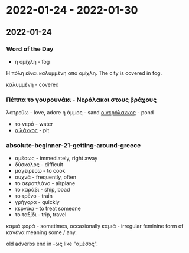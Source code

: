 # 2022-01-24 - 2022-01-30

## 2022-01-24

### Word of the Day

* η ομίχλη - fog

Η πόλη είναι καλυμμένη από ομίχλη.
The city is covered in fog.

καλυμμένη - covered

### Πέππα το γουρουνάκι - Νερόλακοι στους βράχους

λατρεύω - love, adore
η άμμος - sand
[ο νερόλακκος] - pond
  * το νερό - water
  * [ο λάκκος] - pit

[ο νερόλακκος]: https://el.wiktionary.org/wiki/%CE%BD%CE%B5%CF%81%CF%8C%CE%BB%CE%B1%CE%BA%CE%BA%CE%BF%CF%82
[ο λάκκος]: https://el.wiktionary.org/wiki/%CE%BB%CE%AC%CE%BA%CE%BA%CE%BF%CF%82

### absolute-beginner-21-getting-around-greece

* αμέσως - immediately, right away
* δύσκολος - difficult
* μαγειρεύω - to cook
* συχνά - frequently, often
* το αεροπλάνο - airplane
* το καράβι - ship, boad
* το τρένο - train
* γρήγορα - quickly
* κερνάω - to treat someone
* το ταξίδι - trip, travel

καμιά φορά - sometimes, occasionally
καμιά - irregular feminine form of κανένα meaning some / any.

old adverbs end in -ως like "αμέσος".